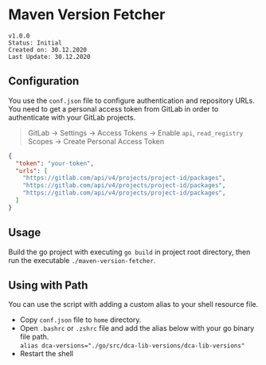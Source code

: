 # Maven Version Fetcher

`v1.0.0`<br>
`Status: Initial`<br>
`Created on: 30.12.2020`<br>
`Last Update: 30.12.2020`<br>

## Configuration

You use the `conf.json` file to configure authentication and repository URLs. You need to get a personal access token from GitLab in order to authenticate with your GitLab projects. 

>GitLab -> Settings -> Access Tokens -> Enable `api`, `read_registry` Scopes -> Create Personal Access Token

```json
{
  "token": "your-token",
  "urls": [
    "https://gitlab.com/api/v4/projects/project-id/packages",
    "https://gitlab.com/api/v4/projects/project-id/packages",
    "https://gitlab.com/api/v4/projects/project-id/packages",
  ]
}
```

## Usage

Build the go project with executing `go build` in project root directory, then run the executable `./maven-version-fetcher`.


## Using with Path

You can use the script with adding a custom alias to your shell resource file. 

- Copy `conf.json` file to `home` directory.
- Open `.bashrc` or `.zshrc` file and add the alias below with your go binary file path.<br> `alias dca-versions="./go/src/dca-lib-versions/dca-lib-versions"`
- Restart the shell

